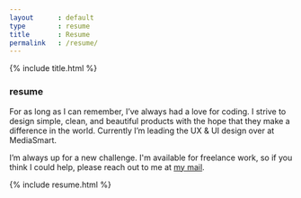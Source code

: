 ```yaml
---
layout      : default
type        : resume
title       : Resume
permalink   : /resume/
---
```


{% include title.html %}

### resume
For as long as I can remember, I’ve always had a love for coding. I strive to design simple, clean, and beautiful products with the hope that they make a difference in the world. Currently I’m leading the UX & UI design over at MediaSmart.

I’m always up for a new challenge. I'm available for freelance work, so if you think I could help, please reach out to me at <a href='mailto:hello@soyjavi.com'>my mail</a>.

{% include resume.html %}
